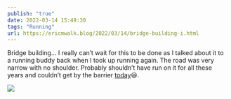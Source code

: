 ```yaml
---
publish: "true"
date: 2022-03-14 15:49:30
tags: "Running"
url: https://ericmwalk.blog/2022/03/14/bridge-building-i.html
---
```


Bridge building... I really can’t wait for this to be done as I talked about it to a running buddy back when I took up running again. The road was very narrow with no shoulder. Probably shouldn’t have run on it for all these years and couldn’t get by the barrier [today](http://www.strava.com/activities/6824705190)😆.


![](https://ericmwalk.blog/uploads/2022/8f3651fc42.jpg)